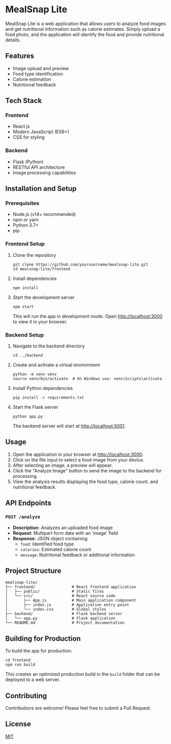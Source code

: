 # MealSnap Lite

MealSnap Lite is a web application that allows users to analyze food images and get nutritional information such as calorie estimates. Simply upload a food photo, and the application will identify the food and provide nutritional details.

## Features

- Image upload and preview
- Food type identification
- Calorie estimation
- Nutritional feedback

## Tech Stack

### Frontend
- React.js
- Modern JavaScript (ES6+)
- CSS for styling

### Backend
- Flask (Python)
- RESTful API architecture
- Image processing capabilities

## Installation and Setup

### Prerequisites
- Node.js (v14+ recommended)
- npm or yarn
- Python 3.7+
- pip

### Frontend Setup
1. Clone the repository
   ```
   git clone https://github.com/yourusername/mealsnap-lite.git
   cd mealsnap-lite/frontend
   ```

2. Install dependencies
   ```
   npm install
   ```

3. Start the development server
   ```
   npm start
   ```
   This will run the app in development mode. Open [http://localhost:3000](http://localhost:3000) to view it in your browser.

### Backend Setup
1. Navigate to the backend directory
   ```
   cd ../backend
   ```

2. Create and activate a virtual environment
   ```
   python -m venv venv
   source venv/bin/activate  # On Windows use: venv\Scripts\activate
   ```

3. Install Python dependencies
   ```
   pip install -r requirements.txt
   ```

4. Start the Flask server
   ```
   python app.py
   ```
   The backend server will start at [http://localhost:5001](http://localhost:5001).

## Usage

1. Open the application in your browser at [http://localhost:3000](http://localhost:3000).
2. Click on the file input to select a food image from your device.
3. After selecting an image, a preview will appear.
4. Click the "Analyze Image" button to send the image to the backend for processing.
5. View the analysis results displaying the food type, calorie count, and nutritional feedback.

## API Endpoints

### `POST /analyze`
- **Description**: Analyzes an uploaded food image
- **Request**: Multipart form data with an 'image' field
- **Response**: JSON object containing:
  - `food`: Identified food type
  - `calories`: Estimated calorie count
  - `message`: Nutritional feedback or additional information

## Project Structure

```
mealsnap-lite/
├── frontend/                # React frontend application
│   ├── public/              # Static files
│   └── src/                 # React source code
│       ├── App.js           # Main application component
│       ├── index.js         # Application entry point
│       └── index.css        # Global styles
├── backend/                 # Flask backend server
│   └── app.py               # Flask application
└── README.md                # Project documentation
```

## Building for Production

To build the app for production:

```
cd frontend
npm run build
```

This creates an optimized production build in the `build` folder that can be deployed to a web server.

## Contributing

Contributions are welcome! Please feel free to submit a Pull Request.

## License

[MIT](https://choosealicense.com/licenses/mit/)
